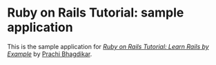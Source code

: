 # Ruby on Rails Tutorial: sample application

This is the sample application for
[*Ruby on Rails Tutorial: Learn Rails by Example*](http://railstutorial.org/)
by [Prachi Bhagdikar](http://prachibhagdikar.com/).
